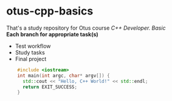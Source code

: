 # otus-cpp-basics
That's a study repository for Otus course _C++ Developer. Basic_
<br>**Each branch for appropriate task(s)**</br>
- Test workflow
- Study tasks
- Final project

```C++
    #include <iostream>
    int main(int argc, char* argv[]) {
      std::cout << "Hello, C++ World!" << std::endl;
      return EXIT_SUCCESS;
    }
```
